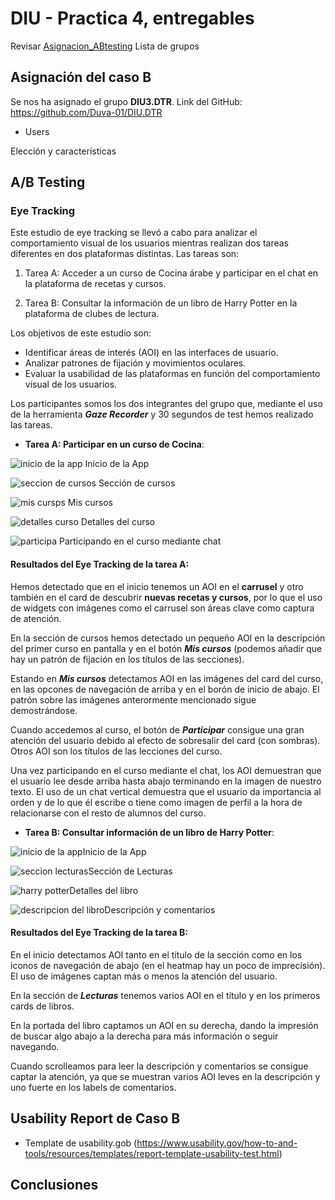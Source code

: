 # DIU - Practica 4, entregables



Revisar [Asignacion_ABtesting](https://github.com/mgea/DIU/blob/master/P4/Asignacion_ABtesting.pdf)
Lista de grupos 

## Asignación del caso B
Se nos ha asignado el grupo **DIU3.DTR**. Link del GitHub: https://github.com/Duva-01/DIU.DTR

* Users 

Elección y características

## A/B Testing
### Eye Tracking 
Este estudio de eye tracking se llevó a cabo para analizar el comportamiento visual de los usuarios mientras realizan dos tareas diferentes en dos plataformas distintas. Las tareas son:

1. Tarea A: Acceder a un curso de Cocina árabe y participar en el chat en la plataforma de recetas y cursos.

2. Tarea B: Consultar la información de un libro de Harry Potter en la plataforma de clubes de lectura.

Los objetivos de este estudio son:
* Identificar áreas de interés (AOI) en las interfaces de usuario.
* Analizar patrones de fijación y movimientos oculares.
* Evaluar la usabilidad de las plataformas en función del comportamiento visual de los usuarios.

Los participantes somos los dos integrantes del grupo que, mediante el uso de la herramienta ***Gaze Recorder*** y 30 segundos de test hemos realizado las tareas.

- **Tarea A: Participar en un curso de Cocina**:

![inicio de la app](eyetracking/a1.jpg) Inicio de la App

![seccion de cursos](eyetracking/a2.jpg) Sección de cursos

![mis cursps](eyetracking/a3.jpg) Mis cursos

![detalles curso](eyetracking/a4.jpg) Detalles del curso

![participa](eyetracking/a5.jpg) Participando en el curso mediante chat

#### Resultados del Eye Tracking de la tarea A:

Hemos detectado que en el inicio tenemos un AOI en el **carrusel** y otro también en el card de descubrir **nuevas recetas y cursos**, por lo que el uso de widgets con imágenes como el carrusel son áreas clave como captura de atención.

En la sección de cursos hemos detectado un pequeño AOI en la descripción del primer curso en pantalla y en el botón ***Mis cursos*** (podemos añadir que hay un patrón de fijación en los títulos de las secciones).

Estando en ***Mis cursos*** detectamos AOI en las imágenes del card del curso, en las opcones de navegación de arriba y en el borón de inicio de abajo. El patrón sobre las imágenes anterormente mencionado sigue demostrándose.

Cuando accedemos al curso, el botón de ***Participar*** consigue una gran atención del usuario debido al efecto de sobresalir del card (con sombras). Otros AOI son los títulos de las lecciones del curso.

Una vez participando en el curso mediante el chat, los AOI demuestran que el usuario lee desde arriba hasta abajo terminando en la imagen de nuestro texto. El uso de un chat vertical demuestra que el usuario da importancia al orden y de lo que él escribe o tiene como imagen de perfil a la hora de relacionarse con el resto de alumnos del curso.

- **Tarea B: Consultar información de un libro de Harry Potter**:

![inicio de la app](eyetracking/f1.jpg)Inicio de la App

![seccion lecturas](eyetracking/f2.jpg)Sección de Lecturas

![harry potter](eyetracking/f3.jpg)Detalles del libro

![descripcion del libro](eyetracking/f4.jpg)Descripción y comentarios

#### Resultados del Eye Tracking de la tarea B:

En el inicio detectamos AOI tanto en el título de la sección como en los iconos de navegación de abajo (en el heatmap hay un poco de imprecisión). El uso de imágenes captan más o menos la atención del usuario.

En la sección de ***Lecturas*** tenemos varios AOI en el título y en los primeros cards de libros.

En la portada del libro captamos un AOI en su derecha, dando la impresión de buscar algo abajo a la derecha para más información o seguir navegando.

Cuando scrolleamos para leer la descripción y comentarios se consigue captar la atención, ya que se muestran varios AOI leves en la descripción y uno fuerte en los labels de comentarios.

## Usability Report de Caso B
* Template de usability.gob (https://www.usability.gov/how-to-and-tools/resources/templates/report-template-usability-test.html) 

## Conclusiones
